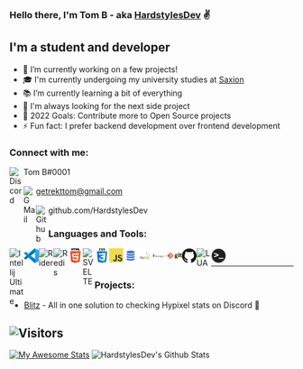 ### Hello there, I'm Tom B - aka [HardstylesDev](https://github.com/hardstylesdev) ✌

## I'm a student and developer
- 🔭 I’m currently working on a few projects!
- 🎓 I'm currently undergoing my university studies at [Saxion](https://saxion.nl)
- 📚 I’m currently learning a bit of everything
- 🎯 I'm always looking for the next side project
- 🥅 2022 Goals: Contribute more to Open Source projects
- ⚡ Fun fact: I prefer backend development over frontend development

### Connect with me:

<img align="left" alt="Discord" width="25px" src="https://www.freepnglogos.com/uploads/discord-logo-png/concours-discord-cartes-voeux-fortnite-france-6.png" /> Tom B#0001<br>
<br>
<img align="left" alt="GMail" width="22px" src="https://upload.wikimedia.org/wikipedia/commons/4/4e/Gmail_Icon.png"/> getrekttom@gmail.com<br>
<br>
<img align="left" alt="Github" width="22px" src="https://assets.ifttt.com/images/channels/2107379463/icons/monochrome_large.png" /> github.com/HardstylesDev


### Languages and Tools:
[<img align="left" alt="Intellij Ultimate" width="26px" src="https://upload.wikimedia.org/wikipedia/commons/thumb/9/9c/IntelliJ_IDEA_Icon.svg/1200px-IntelliJ_IDEA_Icon.svg.png">][website]
[<img align="left" alt="Visual Studio Code" width="26px" src="https://raw.githubusercontent.com/github/explore/80688e429a7d4ef2fca1e82350fe8e3517d3494d/topics/visual-studio-code/visual-studio-code.png" />][website]
[<img align="left" alt="Rider" width="26px" src="https://upload.wikimedia.org/wikipedia/commons/thumb/6/6e/JetBrains_Rider_Icon.svg/1200px-JetBrains_Rider_Icon.svg.png" />][website]
[<img align="left" alt="Redis" width="26px" src="https://cdn4.iconfinder.com/data/icons/redis-2/1451/Untitled-2-512.png" />][website]
[<img align="left" alt="HTML5" width="26px" src="https://raw.githubusercontent.com/github/explore/80688e429a7d4ef2fca1e82350fe8e3517d3494d/topics/html/html.png" />][website]
[<img align="left" alt="SVELTE" width="21px" src="https://upload.wikimedia.org/wikipedia/commons/thumb/1/1b/Svelte_Logo.svg/1200px-Svelte_Logo.svg.png" />][website]
[<img align="left" alt="CSS3" width="26px" src="https://raw.githubusercontent.com/github/explore/80688e429a7d4ef2fca1e82350fe8e3517d3494d/topics/css/css.png" />][website]

[<img align="left" alt="JavaScript" width="25px" src="https://raw.githubusercontent.com/github/explore/80688e429a7d4ef2fca1e82350fe8e3517d3494d/topics/javascript/javascript.png" />][website]
[<img align="left" alt="SQL" width="26px" src="https://raw.githubusercontent.com/github/explore/80688e429a7d4ef2fca1e82350fe8e3517d3494d/topics/sql/sql.png" />][website]
[<img align="left" alt="MySQL" width="26px" src="https://raw.githubusercontent.com/github/explore/80688e429a7d4ef2fca1e82350fe8e3517d3494d/topics/mysql/mysql.png" />][website]
[<img align="left" alt="MongoDB" width="26px" src="https://raw.githubusercontent.com/github/explore/80688e429a7d4ef2fca1e82350fe8e3517d3494d/topics/mongodb/mongodb.png" />][website]
[<img align="left" alt="Git" width="26px" src="https://raw.githubusercontent.com/github/explore/80688e429a7d4ef2fca1e82350fe8e3517d3494d/topics/git/git.png" />][website]
[<img align="left" alt="GitHub" width="26px" src="https://raw.githubusercontent.com/github/explore/78df643247d429f6cc873026c0622819ad797942/topics/github/github.png" />][website]
[<img align="left" alt="LUA" width="26px" src="https://luaforum.com/data/assets/logo/lua-logo-inverted.png" />][website]
[<img align="left" alt="HTML5" width="26px" src="https://raw.githubusercontent.com/github/explore/80688e429a7d4ef2fca1e82350fe8e3517d3494d/topics/terminal/terminal.png" />][website]
<br />

---


### Projects:
- [Blitz](https://theblitzbot.com) - All in one solution to checking Hypixel stats on Discord 📢

![Visitors](https://api.visitorbadge.io/api/visitors?path=https%3A%2F%2Fgithub.com%2FHardstylesDev%2FHardstylesDev&label=Visitors&countColor=%23552AC9)
---

[![My Awesome Stats](https://awesome-github-stats.azurewebsites.net/user-stats/HardstylesDev?cardType=level&theme=github-dark&Ring=4F00DD&Background=000224&Text=DDDDDD&Title=595BFF&Border=4F00DD)](https://git.io/awesome-stats-card)
<img width="500px" alt="HardstylesDev's Github Stats" src="https://github-readme-stats.vercel.app/api/top-langs/?username=HardstylesDev&layout=compact&theme=github_dark&show_icons=true&hide_border=true" />

[website]: https://github.com/HardstylesDev
[gmail]: https://mail.google.com/mail/u/0/#inbox
